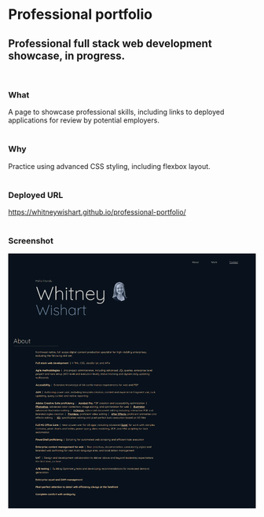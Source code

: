 # Professional portfolio
## Professional full stack web development showcase, in progress.
<br/>

### What
A page to showcase professional skills, including links to deployed applications for review by potential employers.
<br/>
<br/>

### Why
Practice using advanced CSS styling, including flexbox layout.
<br/>
<br/>

### Deployed URL
https://whitneywishart.github.io/professional-portfolio/
<br/>
<br/>

### Screenshot
<img src="./assets/images/portfolio-screenshot.png" width="650">
